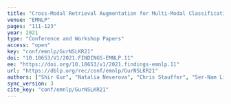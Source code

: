 ```yaml
---
title: "Cross-Modal Retrieval Augmentation for Multi-Modal Classification."
venue: "EMNLP"
pages: "111-123"
year: 2021
type: "Conference and Workshop Papers"
access: "open"
key: "conf/emnlp/GurNSLKR21"
doi: "10.18653/V1/2021.FINDINGS-EMNLP.11"
ee: "https://doi.org/10.18653/v1/2021.findings-emnlp.11"
url: "https://dblp.org/rec/conf/emnlp/GurNSLKR21"
authors: ["Shir Gur", "Natalia Neverova", "Chris Stauffer", "Ser-Nam Lim", "Douwe Kiela", "Austin Reiter"]
sync_version: 3
cite_key: "conf/emnlp/GurNSLKR21"
---
```

